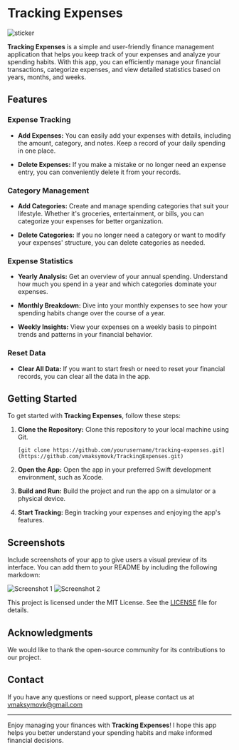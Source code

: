 # Tracking Expenses


![sticker](https://github.com/vmaksymovk/TrackingExpenses/assets/111226865/0bec8063-1bda-4cae-90c3-5b5d906447bd)

**Tracking Expenses** is a simple and user-friendly finance management application that helps you keep track of your expenses and analyze your spending habits. With this app, you can efficiently manage your financial transactions, categorize expenses, and view detailed statistics based on years, months, and weeks.

## Features

### Expense Tracking

- **Add Expenses:** You can easily add your expenses with details, including the amount, category, and notes. Keep a record of your daily spending in one place.

- **Delete Expenses:** If you make a mistake or no longer need an expense entry, you can conveniently delete it from your records.

### Category Management

- **Add Categories:** Create and manage spending categories that suit your lifestyle. Whether it's groceries, entertainment, or bills, you can categorize your expenses for better organization.

- **Delete Categories:** If you no longer need a category or want to modify your expenses' structure, you can delete categories as needed.

### Expense Statistics

- **Yearly Analysis:** Get an overview of your annual spending. Understand how much you spend in a year and which categories dominate your expenses.

- **Monthly Breakdown:** Dive into your monthly expenses to see how your spending habits change over the course of a year.

- **Weekly Insights:** View your expenses on a weekly basis to pinpoint trends and patterns in your financial behavior.

### Reset Data

- **Clear All Data:** If you want to start fresh or need to reset your financial records, you can clear all the data in the app.

## Getting Started

To get started with **Tracking Expenses**, follow these steps:

1. **Clone the Repository:** Clone this repository to your local machine using Git.

    ```shell
    [git clone https://github.com/yourusername/tracking-expenses.git](https://github.com/vmaksymovk/TrackingExpenses.git)
    ```

2. **Open the App:** Open the app in your preferred Swift development environment, such as Xcode.

3. **Build and Run:** Build the project and run the app on a simulator or a physical device.

4. **Start Tracking:** Begin tracking your expenses and enjoying the app's features.

## Screenshots

Include screenshots of your app to give users a visual preview of its interface. You can add them to your README by including the following markdown:

![Screenshot 1](screenshots/screenshot1.png)
![Screenshot 2](screenshots/screenshot2.png)

This project is licensed under the MIT License. See the [LICENSE](LICENSE) file for details.

## Acknowledgments

We would like to thank the open-source community for its contributions to our project.

## Contact

If you have any questions or need support, please contact us at vmaksymovk@gmail.com

---

Enjoy managing your finances with **Tracking Expenses**! I hope this app helps you better understand your spending habits and make informed financial decisions.


